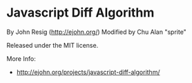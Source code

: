 # Javascript Diff Algorithm
By John Resig (http://ejohn.org/)
Modified by Chu Alan "sprite"

Released under the MIT license.

More Info:
 * http://ejohn.org/projects/javascript-diff-algorithm/
